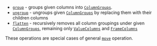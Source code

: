 [//]: # (title: Group/ungroup/flatten columns)

* [`group`](group.md) - groups given columns into [`ColumnGroups`](DataColumn.md#columngroup).
* [`ungroup`](ungroup.md) - ungroups given [`ColumnGroups`](DataColumn.md#columngroup) by replacing them with their children columns
* [`flatten`](flatten.md) - recursively removes all column groupings under given [`ColumnGroups`](DataColumn.md#columngroup), remaining only [`ValueColumns`](DataColumn.md#valuecolumn) and [`FrameColumns`](DataColumn.md#framecolumn)

These operations are special cases of general [`move`](move.md) operation.
